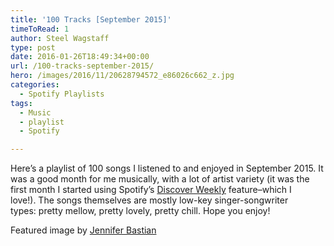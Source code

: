 ```yaml
---
title: '100 Tracks [September 2015]'
timeToRead: 1 
author: Steel Wagstaff
type: post
date: 2016-01-26T18:49:34+00:00
url: /100-tracks-september-2015/
hero: /images/2016/11/20628794572_e86026c662_z.jpg
categories:
  - Spotify Playlists
tags:
  - Music
  - playlist
  - Spotify

---
```

Here&#8217;s a playlist of 100 songs I listened to and enjoyed in September 2015. It was a good month for me musically, with a lot of artist variety (it was the first month I started using Spotify&#8217;s <a href="http://qz.com/571007/the-magic-that-makes-spotifys-discover-weekly-playlists-so-damn-good/" target="_blank">Discover Weekly</a> feature&#8211;which I love!). The songs themselves are mostly low-key singer-songwriter types: pretty mellow, pretty lovely, pretty chill. Hope you enjoy!



Featured image by <a href="http://jenniferbastianphotography.com" target="_blank">Jennifer Bastian</a>
